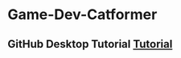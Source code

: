 # Game-Dev-Catformer

## GitHub Desktop Tutorial [Tutorial](https://github.com/speedacm/GameDevSHMUP/wiki/Getting-Started)
